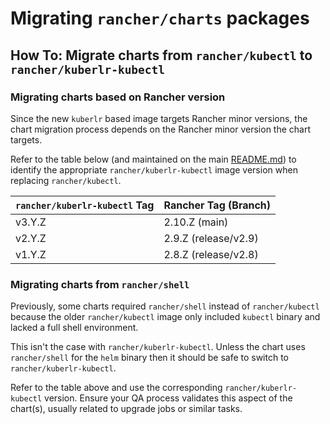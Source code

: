 # Migrating `rancher/charts` packages

## How To: Migrate charts from `rancher/kubectl` to `rancher/kuberlr-kubectl`

### Migrating charts based on Rancher version


Since the new `kuberlr` based image targets Rancher minor versions, the chart migration process depends on the Rancher minor version the chart targets.

Refer to the table below (and maintained on the main [README.md](/README.md)) to identify the appropriate `rancher/kuberlr-kubectl` image version when replacing `rancher/kubectl`.

| `rancher/kuberlr-kubectl` Tag   | Rancher Tag (Branch) |
|---------------|----------------------|
| v3.Y.Z | 2.10.Z (main)        |
| v2.Y.Z | 2.9.Z (release/v2.9) |
| v1.Y.Z | 2.8.Z (release/v2.8) |

### Migrating charts from `rancher/shell`

Previously, some charts required `rancher/shell` instead of `rancher/kubectl` because the older `rancher/kubectl` image only included `kubectl` binary and lacked a full shell environment.

This isn't the case with `rancher/kuberlr-kubectl`. Unless the chart uses `rancher/shell` for the `helm` binary then it should be safe to switch to `rancher/kuberlr-kubectl`.

Refer to the table above and use the corresponding `rancher/kuberlr-kubectl` version. Ensure your QA process validates this aspect of the chart(s), usually related to upgrade jobs or similar tasks.